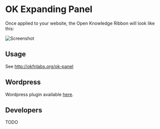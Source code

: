 # OK Expanding Panel

Once applied to your website, the Open Knowledge Ribbon will look like this:

![Screenshot](http://okfnlabs.org/ok-panel/screenshot.png)

## Usage

See http://okfnlabs.org/ok-panel

## Wordpress

Wordpress plugin available [here](https://github.com/okfn/ok-panel/tree/wordpress).

## Developers

TODO
